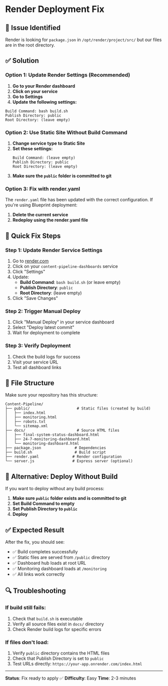 # Render Deployment Fix

## 🚨 Issue Identified
Render is looking for `package.json` in `/opt/render/project/src/` but our files are in the root directory.

## ✅ Solution

### Option 1: Update Render Settings (Recommended)

1. **Go to your Render dashboard**
2. **Click on your service**
3. **Go to Settings**
4. **Update the following settings:**

```
Build Command: bash build.sh
Publish Directory: public
Root Directory: (leave empty)
```

### Option 2: Use Static Site Without Build Command

1. **Change service type to Static Site**
2. **Set these settings:**
   ```
   Build Command: (leave empty)
   Publish Directory: public
   Root Directory: (leave empty)
   ```
3. **Make sure the `public` folder is committed to git**

### Option 3: Fix with render.yaml

The `render.yaml` file has been updated with the correct configuration. If you're using Blueprint deployment:

1. **Delete the current service**
2. **Redeploy using the render.yaml file**

## 🔧 Quick Fix Steps

### Step 1: Update Render Service Settings
1. Go to [render.com](https://render.com)
2. Click on your `content-pipeline-dashboards` service
3. Click "Settings"
4. Update:
   - **Build Command**: `bash build.sh` (or leave empty)
   - **Publish Directory**: `public`
   - **Root Directory**: (leave empty)
5. Click "Save Changes"

### Step 2: Trigger Manual Deploy
1. Click "Manual Deploy" in your service dashboard
2. Select "Deploy latest commit"
3. Wait for deployment to complete

### Step 3: Verify Deployment
1. Check the build logs for success
2. Visit your service URL
3. Test all dashboard links

## 📁 File Structure

Make sure your repository has this structure:
```
Content-Pipeline/
├── public/                     # Static files (created by build)
│   ├── index.html
│   ├── monitoring.html
│   ├── robots.txt
│   └── sitemap.xml
├── docs/                       # Source HTML files
│   ├── final-system-status-dashboard.html
│   ├── 24-7-monitoring-dashboard.html
│   └── monitoring-dashboard.html
├── package.json               # Dependencies
├── build.sh                   # Build script
├── render.yaml               # Render configuration
└── server.js                 # Express server (optional)
```

## 🚀 Alternative: Deploy Without Build

If you want to deploy without any build process:

1. **Make sure `public` folder exists and is committed to git**
2. **Set Build Command to empty**
3. **Set Publish Directory to `public`**
4. **Deploy**

## ✅ Expected Result

After the fix, you should see:
- ✅ Build completes successfully
- ✅ Static files are served from `/public` directory
- ✅ Dashboard hub loads at root URL
- ✅ Monitoring dashboard loads at `/monitoring`
- ✅ All links work correctly

## 🔍 Troubleshooting

### If build still fails:
1. Check that `build.sh` is executable
2. Verify all source files exist in `docs/` directory
3. Check Render build logs for specific errors

### If files don't load:
1. Verify `public` directory contains the HTML files
2. Check that Publish Directory is set to `public`
3. Test URLs directly: `https://your-app.onrender.com/index.html`

---

**Status**: Fix ready to apply ✅
**Difficulty**: Easy
**Time**: 2-3 minutes
